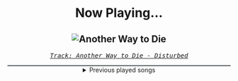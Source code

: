 <div align="center"> 
<h1>Now Playing...</h1>

![Another Way to Die](https://i.scdn.co/image/ab67616d00001e02fa6551bf5f8a821baa48a1e8)
--
_<samp><a href="https://open.spotify.com/track/3EZAnO8lnPCBCcJcwAZbEB">Track: Another Way to Die - Disturbed</a></samp>_

<div style="border: 1px #4B5054 solid"></div>
<details>
  <summary>
    Previous played songs
  </summary>
  <table>
    <thead>
      <tr>
        <th>
          Artist
        </th>
        <th>
          Song
        </th>
        <th>
          Link
        </th>
      </tr>
    </thead>
    <tbody>
      <tr><td>Disturbed</td><td>Another Way to Die</td><td><a href="https://open.spotify.com/track/3EZAnO8lnPCBCcJcwAZbEB">https://open.spotify.com/track/3EZAnO8lnPCBCcJcwAZbEB</a></td></tr><tr><td>Gaerea</td><td>Hope Shatters</td><td><a href="https://open.spotify.com/track/0aW3PP2aDUXURzI9RRz1iW">https://open.spotify.com/track/0aW3PP2aDUXURzI9RRz1iW</a></td></tr><tr><td>Bury Tomorrow</td><td>Villain Arc</td><td><a href="https://open.spotify.com/track/4VOUg9P2E8yonvbyp9Lc5i">https://open.spotify.com/track/4VOUg9P2E8yonvbyp9Lc5i</a></td></tr><tr><td>Bury Tomorrow</td><td>Paradox</td><td><a href="https://open.spotify.com/track/5G9MpE5LzbT5lOIGFXM0XD">https://open.spotify.com/track/5G9MpE5LzbT5lOIGFXM0XD</a></td></tr><tr><td>Villain of the Story</td><td>The Love You Took Away</td><td><a href="https://open.spotify.com/track/5PAj0hJpYDs3eT7hmu0izg">https://open.spotify.com/track/5PAj0hJpYDs3eT7hmu0izg</a></td></tr><tr><td>Fit For A King</td><td>TECHNIUM</td><td><a href="https://open.spotify.com/track/4TkCm1KxXM7r88VNUGNgeu">https://open.spotify.com/track/4TkCm1KxXM7r88VNUGNgeu</a></td></tr><tr><td>Archers</td><td>Never Enough</td><td><a href="https://open.spotify.com/track/6DeWcTN3V8XgWHyoWEtW54">https://open.spotify.com/track/6DeWcTN3V8XgWHyoWEtW54</a></td></tr><tr><td>DEXCORE</td><td>Don't let it out of there</td><td><a href="https://open.spotify.com/track/7fBPdVvd91sGbJLkdta9rT">https://open.spotify.com/track/7fBPdVvd91sGbJLkdta9rT</a></td></tr><tr><td>ASHEN</td><td>Sacrifice</td><td><a href="https://open.spotify.com/track/4ND4l5lR2x1afR6BGuLFQ2">https://open.spotify.com/track/4ND4l5lR2x1afR6BGuLFQ2</a></td></tr><tr><td>Tetrarch</td><td>Cold</td><td><a href="https://open.spotify.com/track/7JISw5vx9wVAmEG4XXnOJ6">https://open.spotify.com/track/7JISw5vx9wVAmEG4XXnOJ6</a></td></tr><tr><td>Heaven Shall Burn</td><td>Confounder</td><td><a href="https://open.spotify.com/track/26mj0zrdRAF9zpIF9Odrty">https://open.spotify.com/track/26mj0zrdRAF9zpIF9Odrty</a></td></tr><tr><td>DEXCORE</td><td>P.O.M</td><td><a href="https://open.spotify.com/track/5zeronqrLhSRXbGeIH8EFW">https://open.spotify.com/track/5zeronqrLhSRXbGeIH8EFW</a></td></tr><tr><td>Sleep Token</td><td>Infinite Baths</td><td><a href="https://open.spotify.com/track/3lGs8BwNj35qaBx3uSOQdR">https://open.spotify.com/track/3lGs8BwNj35qaBx3uSOQdR</a></td></tr><tr><td>Bury Tomorrow</td><td>Black Flame</td><td><a href="https://open.spotify.com/track/6ksA9HQ0aCXhyFR4pe7EmE">https://open.spotify.com/track/6ksA9HQ0aCXhyFR4pe7EmE</a></td></tr><tr><td>Motionless In White</td><td>Sign Of Life</td><td><a href="https://open.spotify.com/track/73QoCfWJJWbRYmm5nCH5Y2">https://open.spotify.com/track/73QoCfWJJWbRYmm5nCH5Y2</a></td></tr><tr><td>SICK PUPPIES</td><td>You're Going Down</td><td><a href="https://open.spotify.com/track/5FQXMRDSTkn9fowDJ3kZo8">https://open.spotify.com/track/5FQXMRDSTkn9fowDJ3kZo8</a></td></tr><tr><td>Bullet For My Valentine</td><td>Your Betrayal</td><td><a href="https://open.spotify.com/track/25GC50HslaaruyrKjdu0lP">https://open.spotify.com/track/25GC50HslaaruyrKjdu0lP</a></td></tr><tr><td>Tetrarch</td><td>Anything Like Myself</td><td><a href="https://open.spotify.com/track/7A8VQqrpJVld15zzPjV2vU">https://open.spotify.com/track/7A8VQqrpJVld15zzPjV2vU</a></td></tr><tr><td>The Home Team</td><td>Somebody Else's Face</td><td><a href="https://open.spotify.com/track/6I84oPiNj3y8UXjEW3HsRU">https://open.spotify.com/track/6I84oPiNj3y8UXjEW3HsRU</a></td></tr><tr><td>Sleep Token</td><td>Caramel</td><td><a href="https://open.spotify.com/track/1QrbZhFYlViXd60g130vw1">https://open.spotify.com/track/1QrbZhFYlViXd60g130vw1</a></td></tr>
    </tbody>
  </table>
</details>

</div>
